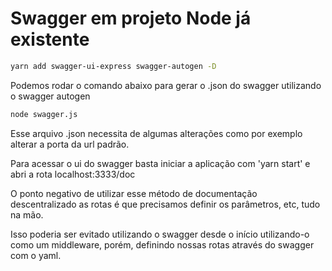 # Swagger em projeto Node já existente

```sh
yarn add swagger-ui-express swagger-autogen -D
```

Podemos rodar o comando abaixo para gerar o .json do swagger utilizando o swagger autogen

```sh
node swagger.js
```

Esse arquivo .json necessita de algumas alterações como por exemplo alterar a porta da url padrão.

Para acessar o ui do swagger basta iniciar a aplicação com 'yarn start' e abri a rota localhost:3333/doc

O ponto negativo de utilizar esse método de documentação descentralizado as rotas é que precisamos definir os parâmetros, etc, tudo na mão.

Isso poderia ser evitado utilizando o swagger desde o início utilizando-o como um middleware, porém, definindo nossas rotas através do swagger com o yaml.
